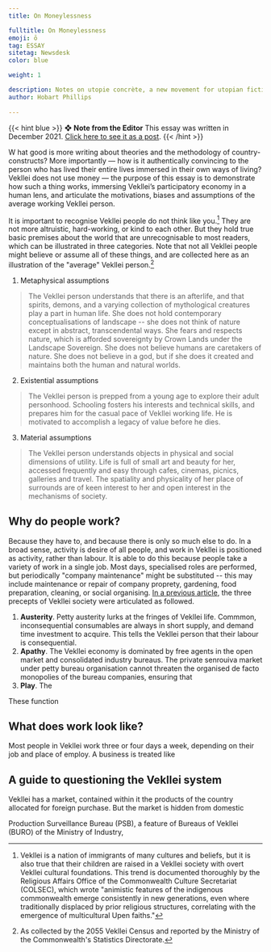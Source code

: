 ```yaml
---
title: On Moneylessness

fulltitle: On Moneylessness
emoji: ō
tag: ESSAY
sitetag: Newsdesk
color: blue

weight: 1

description: Notes on utopie concrète, a new movement for utopian fiction.
author: Hobart Phillips
 
---
```


{{< hint blue >}}
**❖ Note from the Editor**
This essay was written in December 2021. [Click here to see it as a post](/posts/2021-06-26-utopie).
{{< /hint >}}

<span class="fc">W</span>
hat good is more writing about theories and the methodology of country-constructs? More importantly — how is it authentically convincing to the person who has lived their entire lives immersed in their own ways of living? Vekllei does not use money — the purpose of this essay is to demonstrate how such a thing works, immersing Vekllei’s participatory economy in a human lens, and articulate the motivations, biases and assumptions of the average working Vekllei person.

It is important to recognise Vekllei people do not think like you.[^1] They are not more altruistic, hard-working, or kind to each other. But they hold true basic premises about the world that are unrecognisable to most readers, which can be illustrated in three categories. Note that not all Vekllei people might believe or assume all of these things, and are collected here as an illustration of the "average" Vekllei person.[^2]

1. Metaphysical assumptions

> The Vekllei person understands that there is an afterlife, and that spirits, demons, and a varying collection of mythological creatures play a part in human life. She does not hold contemporary conceptualisations of landscape -- she does not think of nature except in abstract, transcendental ways. She fears and respects nature, which is afforded sovereignty by Crown Lands under the Landscape Sovereign. She does not believe humans are caretakers of nature. She does not believe in a god, but if she does it created and maintains both the human and natural worlds.

2. Existential assumptions

> The Vekllei person is prepped from a young age to explore their adult personhood. Schooling fosters his interests and technical skills, and prepares him for the casual pace of Vekllei working life. He is motivated to accomplish a legacy of value before he dies. 

3. Material assumptions

> The Vekllei person understands objects in physical and social dimensions of utility. Life is full of small art and beauty for her, accessed frequently and easy through cafes, cinemas, picnics, galleries and travel. The spatiality and physicality of her place of surrounds are of keen interest to her and open interest in the mechanisms of society. 

## Why do people work?

Because they have to, and because there is only so much else to do. In a broad sense, activity is desire of all people, and work in Vekllei is positioned as activity, rather than labour. It is able to do this because people take a variety of work in a single job. Most days, specialised roles are performed, but periodically "company maintenance" might be substituted -- this may include maintenance or repair of company proprety, gardening, food preparation, cleaning, or social organising. [In a previous article](/posts/2020-07-13-economy/), the three precepts of Vekllei society were articulated as followed.

1. **Austerity**. Petty austerity lurks at the fringes of Vekllei life. Commmon, inconsequential consumables are always in short supply, and demand time investment to acquire. This tells the Vekllei person that their labour is consequential.
2. **Apathy**. The Vekllei economy is dominated by free agents in the open market and consolidated industry bureaus. The private senrouiva market under petty bureau organisation cannot threaten the organised de facto monopolies of the bureau companies, ensuring that
3. **Play**. The 

These function

## What does work look like?

Most people in Vekllei work three or four days a week, depending on their job and place of employ. A business is treated like 



## A guide to questioning the Vekllei system



Vekllei has a market, contained within it the products of the country allocated for foreign purchase. But the market is hidden from domestic 

Production Surveillance Bureau (PSB), a feature of Bureaus of Vekllei (BURO) of the Ministry of Industry, 

[^1]: Vekllei is a nation of immigrants of many cultures and beliefs, but it is also true that their children are raised in a Vekllei society with overt Vekllei cultural foundations. This trend is documented thoroughly by the Religious Affairs Office of the Commonwealth Culture Secretariat (COLSEC), which wrote "animistic features of the indigenous commonwealth emerge consistently in new generations, even where traditionally displaced by prior religious structures, correlating with the emergence of multicultural Upen faiths."
[^2]: As collected by the 2055 Vekllei Census and reported by the Ministry of the Commonwealth's Statistics Directorate.